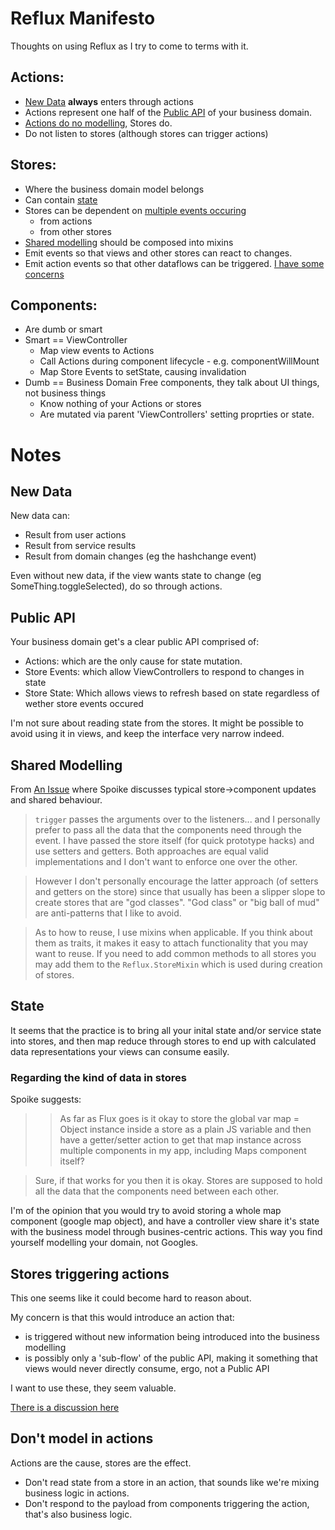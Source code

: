 # Reflux Manifesto
Thoughts on using Reflux as I try to come to terms with it.

## Actions:
  * [New Data](#new-data) **always** enters through actions
  * Actions represent one half of the [Public API](#public-api) of your business domain.
  * [Actions do no modelling](#dont-model-in-actions), Stores do.
  * Do not listen to stores (although stores can trigger actions)

## Stores:
  * Where the business domain model belongs
  * Can contain [state](#state)
  * Stores can be dependent on [multiple events occuring](https://github.com/spoike/refluxjs#joining-parallel-listeners-with-composed-listenables)
    * from actions
    * from other stores
  * [Shared modelling](#shared-modelling) should be composed into mixins
  * Emit events so that views and other stores can react to changes.
  * Emit action events so that other dataflows can be triggered. [I have some concerns](#stores-triggering-actions)

## Components:
   * Are dumb or smart
   * Smart == ViewController
     * Map view events to Actions
     * Call Actions during component lifecycle - e.g. componentWillMount
     * Map Store Events to setState, causing invalidation
   * Dumb == Business Domain Free components, they talk about UI things, not business things
     * Know nothing of your Actions or stores
     * Are mutated via parent 'ViewControllers' setting proprties or state.

# Notes

## New Data

New data can:
  * Result from user actions
  * Result from service results
  * Result from domain changes (eg the hashchange event)

Even without new data, if the view wants state to change (eg SomeThing.toggleSelected), do so through actions.

## Public API

Your business domain get's a clear public API comprised of:
  * Actions: which are the only cause for state mutation.
  * Store Events: which allow ViewControllers to respond to changes in state
  * Store State: Which allows views to refresh based on state regardless of wether store events occured
 
I'm not sure about reading state from the stores. It might be possible to avoid using it in views, and keep the interface very narrow indeed.

## Shared Modelling
From [An Issue](https://github.com/spoike/refluxjs/issues/252) where Spoike discusses typical store->component updates and shared behaviour.

> `trigger` passes the arguments over to the listeners... and I personally prefer to pass all the data that the components need through the event. I have passed the store itself (for quick prototype hacks) and use setters and getters. Both approaches are equal valid implementations and I don't want to enforce one over the other.

> However I don't personally encourage the latter approach (of setters and getters on the store) since that usually has been a slipper slope to create stores that are "god classes". "God class" or "big ball of mud" are anti-patterns that I like to avoid.

> As to how to reuse, I use mixins when applicable. If you think about them as traits, it makes it easy to attach functionality that you may want to reuse. If you need to add common methods to all stores you may add them to the `Reflux.StoreMixin` which is used during creation of stores.

## State

It seems that the practice is to bring all your inital state and/or service state into stores, and then map reduce through stores to end up with calculated data representations your views can consume easily. 

### Regarding the kind of data in stores

Spoike suggests:
> > As far as Flux goes is it okay to store the global var map = Object instance inside a store as a plain JS variable and then have a getter/setter action to get that map instance across multiple components in my app, including Maps component itself?

> Sure, if that works for you then it is okay. Stores are supposed to hold all the data that the components need between each other.

I'm of the opinion that you would try to avoid storing a whole map component (google map object), and have a controller view share it's state with the business model through busines-centric actions. This way you find yourself modelling your domain, not Googles. 

## Stores triggering actions
This one seems like it could become hard to reason about.

My concern is that this would introduce an action that:
  * is triggered without new information being introduced into the business modelling
  * is possibly only a 'sub-flow' of the public API, making it something that views would never directly consume, ergo, not a Public API

I want to use these, they seem valuable.

[There is a discussion here](https://github.com/spoike/refluxjs/issues/158#issuecomment-67444098)


## Don't model in actions
Actions are the cause, stores are the effect.
  * Don't read state from a store in an action, that sounds like we're mixing business logic in actions.
  * Don't respond to the payload from components triggering the action, that's also business logic.
